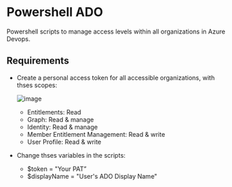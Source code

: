 # Powershell ADO

Powershell scripts to manage access levels within all organizations in Azure Devops.

## Requirements
- Create a personal access token for all accessible organizations, with thses scopes:

  ![image](https://user-images.githubusercontent.com/88986177/234857318-c82a6e44-4f30-4850-9d7c-f0e01fe740f9.png)

  - Entitlements: Read
  - Graph: Read & manage
  - Identity: Read & manage
  - Member Entitlement Management: Read & write
  - User Profile: Read & write

- Change thses variables in the scripts:
  - $token = "Your PAT” 
  - $displayName = "User's ADO Display Name"
